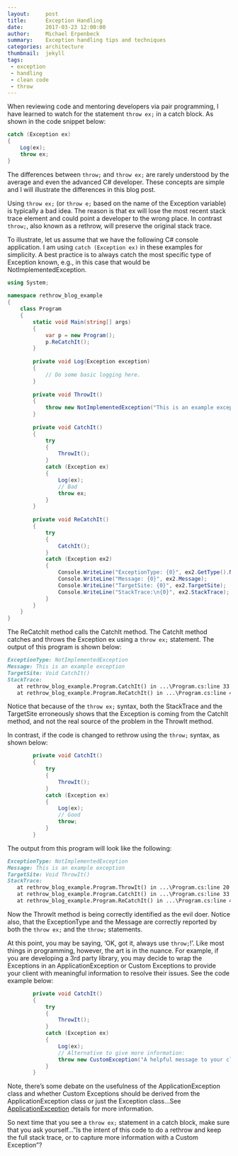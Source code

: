 ```yaml
---
layout:     post
title:      Exception Handling
date:       2017-03-23 12:00:00
author:     Michael Erpenbeck
summary:    Exception handling tips and techniques
categories: architecture
thumbnail:  jekyll
tags:
 - exception
 - handling
 - clean code
 - throw
---
```


When reviewing code and mentoring developers via pair programming, I have learned to watch for the statement `throw ex;` in a catch block. As shown in the code snippet below:

```csharp
catch (Exception ex)
{
    Log(ex);
    throw ex;
}
```

The differences between `throw;` and `throw ex;` are rarely understood by the average and even the advanced C# developer. These concepts are simple and I will illustrate the differences in this blog post.

Using `throw ex;` (or `throw e;` based on the name of the Exception variable) is typically a bad idea. The reason is that ex will lose the most recent stack trace element and could point a developer to the wrong place. In contrast `throw;`, also known as a rethrow, will preserve the original stack trace.

To illustrate, let us assume that we have the following C# console application. I am using `catch (Exception ex)` in these examples for simplicity. A best practice is to always catch the most specific type of Exception known, e.g., in this case that would be NotImplementedException.

```csharp
using System;
 
namespace rethrow_blog_example
{
    class Program
    {
        static void Main(string[] args)
        {
            var p = new Program();
            p.ReCatchIt();
        }
 
        private void Log(Exception exception)
        {
            // Do some basic logging here.
        }
 
        private void ThrowIt()
        {
            throw new NotImplementedException("This is an example exception");
        }
 
        private void CatchIt()
        {
            try
            {
                ThrowIt();
            }
            catch (Exception ex)
            {
                Log(ex);
                // Bad
                throw ex;
            }
        }
        
        private void ReCatchIt()
        {
            try
            {
                CatchIt();
            }
            catch (Exception ex2)
            {
                Console.WriteLine("ExceptionType: {0}", ex2.GetType().Name);
                Console.WriteLine("Message: {0}", ex2.Message);
                Console.WriteLine("TargetSite: {0}", ex2.TargetSite);
                Console.WriteLine("StackTrace:\n{0}", ex2.StackTrace);
            }
        }
    }
}
```

The ReCatchIt method calls the CatchIt method. The CatchIt method catches and throws the Exception ex using a `throw ex;` statement. The output of this program is shown below:

```markdown
ExceptionType: NotImplementedException
Message: This is an example exception
TargetSite: Void CatchIt()
StackTrace:
   at rethrow_blog_example.Program.CatchIt() in ...\Program.cs:line 33
   at rethrow_blog_example.Program.ReCatchIt() in ...\Program.cs:line 41
```

Notice that because of the `throw ex;` syntax, both the StackTrace and the TargetSite erroneously shows that the Exception is coming from the CatchIt method, and not the real source of the problem in the ThrowIt method.

In contrast, if the code is changed to rethrow using the `throw;` syntax, as shown below:

```csharp
        private void CatchIt()
        {
            try
            {
                ThrowIt();
            }
            catch (Exception ex)
            {
                Log(ex);
                // Good
                throw;
            }
        }
```
The output from this program will look like the following:

```markdown
ExceptionType: NotImplementedException
Message: This is an example exception
TargetSite: Void ThrowIt()
StackTrace:
   at rethrow_blog_example.Program.ThrowIt() in ...\Program.cs:line 20
   at rethrow_blog_example.Program.CatchIt() in ...\Program.cs:line 33
   at rethrow_blog_example.Program.ReCatchIt() in ...\Program.cs:line 41
```

Now the ThrowIt method is being correctly identified as the evil doer. Notice also, that the ExceptionType and the Message are correctly reported by both the `throw ex;` and the `throw;` statements.

At this point, you may be saying, ‘OK, got it, always use `throw;`!’. Like most things in programming, however, the art is in the nuance. For example, if you are developing a 3rd party library, you may decide to wrap the Exceptions in an ApplicationException or Custom Exceptions to provide your client with meaningful information to resolve their issues. See the code example below:

```csharp
        private void CatchIt()
        {
            try
            {
                ThrowIt();
            }
            catch (Exception ex)
            {
                Log(ex);
                // Alternative to give more information:
                throw new CustomException("A helpful message to your clients on how to resolve their issue", ex);
            }
        }
```

Note, there’s some debate on the usefulness of the ApplicationException class and whether Custom Exceptions should be derived from the ApplicationException class or just the Exception class…See [ApplicationException](https://blogs.msdn.microsoft.com/brada/2004/03/25/introducing-the-net-framework-standard-library-annotated-reference-vol1/) details for more information.

So next time that you see a `throw ex;` statement in a catch block, make sure that you ask yourself…”Is the intent of this code to do a rethrow and keep the full stack trace, or to capture more information with a Custom Exception”?